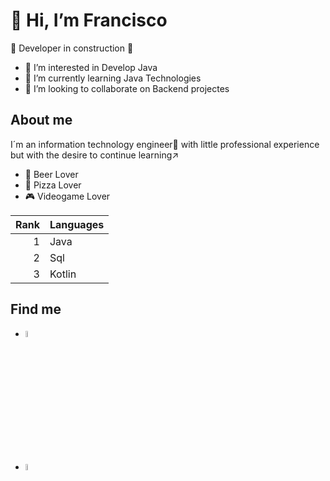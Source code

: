 <h1 >👋 Hi, I’m Francisco </h1>

:construction: Developer in construction :construction:
- 👀 I’m interested in Develop Java
- 🌱 I’m currently learning Java Technologies
- 💞️ I’m looking to collaborate on Backend projectes

<!---
Franck-dot/Franck-dot is a ✨ special ✨ repository because its `README.md` (this file) appears on your GitHub profile.
You can click the Preview link to take a look at your changes.
--->
<h2>About me </h2>

<p>I´m an information technology engineer🧔 with little professional experience but with the desire to continue learning↗️</p>

- 🍺 Beer Lover
- 🍕 Pizza Lover
- 🎮 Videogame Lover

| Rank | Languages |
|-----:|-----------|
|     1| Java      |
|     2| Sql       |
|     3| Kotlin    |

<h2>Find me </h2>

- <a href="https://www.linkedin.com/in/francisco-javier-carmona-olvera-2ba02b1b4/"><img src="https://th.bing.com/th/id/R.6a00108c894dd208736200749d4c5e18?rik=GT%2bEpStWTQuiQg&riu=http%3a%2f%2fpngimg.com%2fuploads%2flinkedIn%2flinkedIn_PNG2.png&ehk=%2ffsHJQXHxQd4eH9UxRgWl%2b1VJIjnAKSjlq8mpK%2fOyrg%3d&risl=&pid=ImgRaw&r=0"  style="height: 5%; width:5%;"></a>

- <a href="https://github.com/Franck-dot"><img src="https://pngimg.com/uploads/github/github_PNG78.png"  style="height: 5%; width:5%;"></a>
